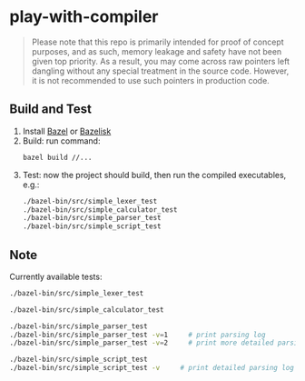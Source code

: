 # play-with-compiler

> Please note that this repo is primarily intended for proof of concept purposes, and as such, memory leakage and safety have not been given top priority. As a result, you may come across raw pointers left dangling without any special treatment in the source code. However, it is not recommended to use such pointers in production code.

## Build and Test

1. Install [Bazel](https://docs.bazel.build/versions/master/install.html) or [Bazelisk](https://github.com/bazelbuild/bazelisk)
2. Build: run command:
   ``` bash
   bazel build //...
   ```
3. Test: now the project should build, then run the compiled executables, e.g.:
    ``` bash
    ./bazel-bin/src/simple_lexer_test
    ./bazel-bin/src/simple_calculator_test
    ./bazel-bin/src/simple_parser_test
    ./bazel-bin/src/simple_script_test    
    ```

## Note

Currently available tests:

``` bash
./bazel-bin/src/simple_lexer_test

./bazel-bin/src/simple_calculator_test

./bazel-bin/src/simple_parser_test
./bazel-bin/src/simple_parser_test -v=1     # print parsing log
./bazel-bin/src/simple_parser_test -v=2     # print more detailed parsing log

./bazel-bin/src/simple_script_test
./bazel-bin/src/simple_script_test -v     # print detailed parsing log
```
